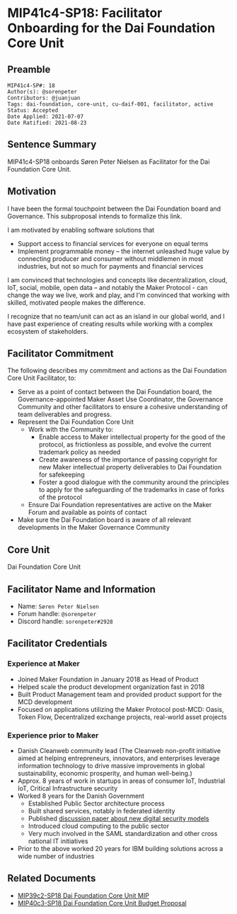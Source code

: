 # MIP41c4-SP18: Facilitator Onboarding for the Dai Foundation Core Unit

## Preamble

```
MIP41c4-SP#: 18
Author(s): @sorenpeter  
Contributors: @juanjuan
Tags: dai-foundation, core-unit, cu-daif-001, facilitator, active
Status: Accepted
Date Applied: 2021-07-07
Date Ratified: 2021-08-23
```

## Sentence Summary

MIP41c4-SP18 onboards Søren Peter Nielsen as Facilitator for the Dai Foundation Core Unit.

## Motivation

I have been the formal touchpoint between the Dai Foundation board and Governance. This subproposal intends to formalize this link.

I am motivated by enabling software solutions that

* Support access to financial services for everyone on equal terms
* Implement programmable money – the internet unleashed huge value by connecting producer and consumer without middlemen in most industries, but not so much for payments and financial services

I am convinced that technologies and concepts like decentralization, cloud, IoT, social, mobile, open data – and notably the Maker Protocol - can change the way we live, work and play, and I'm convinced that working with skilled, motivated people makes the difference.

I recognize that no team/unit can act as an island in our global world, and I have past experience of creating results while working with a complex ecosystem of stakeholders.

## Facilitator Commitment

The following describes my commitment and actions as the Dai Foundation Core Unit Facilitator, to:

* Serve as a point of contact between the Dai Foundation board, the Governance-appointed Maker Asset Use Coordinator, the Governance Community and other facilitators to ensure a cohesive understanding of team deliverables and progress.
* Represent the Dai Foundation Core Unit
    * Work with the Community to:
        * Enable access to Maker intellectual property for the good of the protocol, as frictionless as possible, and evolve the current trademark policy as needed
        * Create awareness of the importance of passing copyright for new Maker intellectual property deliverables to Dai Foundation for safekeeping
        * Foster a good dialogue with the community around the  principles to apply for the safeguarding of the trademarks in case of forks of the protocol
    * Ensure Dai Foundation representatives are active on the Maker Forum and available as points of contact
* Make sure the Dai Foundation board is aware of all relevant developments in the Maker Governance Community

## Core Unit

Dai Foundation Core Unit

## Facilitator Name and Information

* Name: `Søren Peter Nielsen`
* Forum handle: `@sorenpeter`
* Discord handle: `sorenpeter#2928`

## Facilitator Credentials

### Experience at Maker

* Joined Maker Foundation in January 2018 as Head of Product
* Helped scale the product development organization fast in 2018
* Built Product Management team and provided product support for the MCD development
* Focused on applications utilizing the Maker Protocol post-MCD: Oasis, Token Flow, Decentralized exchange projects, real-world asset projects

### Experience prior to Maker

* Danish Cleanweb community lead (The Cleanweb non-profit initiative aimed at helping entrepreneurs, innovators, and enterprises leverage information technology to drive massive improvements in global sustainability, economic prosperity, and human well-being.)
* Approx. 8 years of work in startups in areas of consumer IoT, Industrial IoT, Critical Infrastructure security
* Worked 8 years for the Danish Government
    * Established Public Sector architecture process
    * Built shared services, notably in federated identity
    * Published [discussion paper about new digital security models](https://www.digitaliser.dk/resource/896495/artefact/NewDigitalSecurityModels.pdf?artefact=true&PID=1792137)
    * Introduced cloud computing to the public sector
    * Very much involved in the SAML standardization and other cross national IT initiatives
* Prior to the above worked 20 years for IBM building solutions across a wide number of industries

## Related Documents

* [MIP39c2-SP18 Dai Foundation Core Unit MIP](https://forum.makerdao.com/t/mip39c2-sp18-adds-core-unit-daif-001-dai-foundation/9239)
* [MIP40c3-SP18 Dai Foundation Core Unit Budget Proposal](https://forum.makerdao.com/t/mip40c3-sp18-modify-dai-foundation-core-unit-budget/9238)
